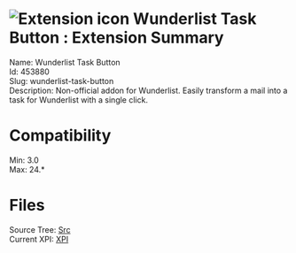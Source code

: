 # ![Extension icon](https://addons.thunderbird.net/user-media/addon_icons/453/453880-64.png?modified=1374560426) Wunderlist Task Button : Extension Summary

Name: Wunderlist Task Button  
Id: 453880  
Slug: wunderlist-task-button  
Description: Non-official addon for Wunderlist. Easily transform a mail into a task for Wunderlist with a single click.
  

# Compatibility
Min: 3.0  
Max: 24.*  

# Files

Source Tree: [Src](C:/Dev/Thunderbird/ThunderKdB/xall/xOther/453880-wunderlist-task-button/src)  
Current XPI: [XPI](C:/Dev/Thunderbird/ThunderKdB/xall/xOther/453880-wunderlist-task-button/xpi)  



